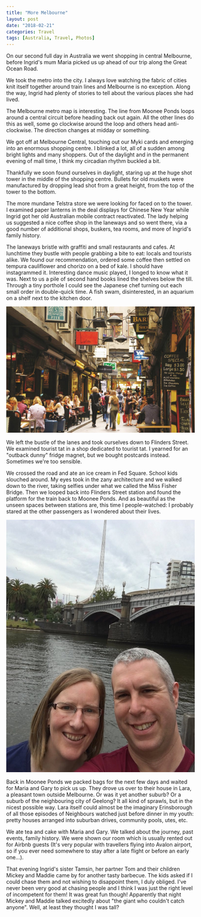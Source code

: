 ```yaml
---
title: "More Melbourne"
layout: post
date: "2018-02-21"
categories: Travel
tags: [Australia, Travel, Photos]
---
```


On our second full day in Australia we went shopping in central Melbourne, before Ingrid's mum Maria picked us up ahead of our trip along the Great Ocean Road.

We took the metro into the city. I always love watching the fabric of cities knit itself together around train lines and Melbourne is no exception. Along the way, Ingrid had plenty of stories to tell about the various places she had lived.

The Melbourne metro map is interesting. The line from Moonee Ponds loops around a central circuit before heading back out again. All the other lines do this as well, some go clockwise around the loop and others head anti-clockwise. The direction changes at midday or something.

We got off at Melbourne Central, touching out our Myki cards and emerging into an enormous shopping centre. I blinked a lot, all of a sudden among bright lights and many shoppers. Out of the daylight and in the permanent evening of mall time, I think my circadian rhythm buckled a bit.

Thankfully we soon found ourselves in daylight, staring up at the huge shot tower in the middle of the shopping centre. Bullets for old muskets were manufactured by dropping lead shot from a great height, from the top of the tower to the bottom.

The more mundane Telstra store we were looking for faced on to the tower. I examined paper lanterns in the deal displays for Chinese New Year while Ingrid got her old Australian mobile contract reactivated. The lady helping us suggested a nice coffee shop in the laneways and so went there, via a good number of additional shops, buskers, tea rooms, and more of Ingrid's family history.

The laneways bristle with graffiti and small restaurants and cafes. At lunchtime they bustle with people grabbing a bite to eat: locals and tourists alike. We found our recommendation, ordered some coffee then settled on tempura cauliflower and chorizo on a bed of kale. I should have instagrammed it. Interesting dance music played, I longed to know what it was. Next to us a pile of second hand books lined the shelves below the till. Through a tiny porthole I could see the Japanese chef turning out each small order in double-quick time. A fish swam, disinterested, in an aquarium on a shelf next to the kitchen door.

![Laneways](/assets/images/more_melbourne/more_melbourne_01.jpg)

We left the bustle of the lanes and took ourselves down to Flinders Street. We examined tourist tat in a shop dedicated to tourist tat. I yearned for an "outback dunny" fridge magnet, but we bought postcards instead. Sometimes we're too sensible.

We crossed the road and ate an ice cream in Fed Square. School kids slouched around. My eyes took in the zany architecture and we walked down to the river, taking selfies under what we called the Miss Fisher Bridge. Then we looped back into Flinders Street station and found the platform for the train back to Moonee Ponds. And as beautiful as the unseen spaces between stations are, this time I people-watched: I probably stared at the other passengers as I wondered about their lives.

![Posing under the Miss Fisher bridge](/assets/images/more_melbourne/more_melbourne_02.jpg)

Back in Moonee Ponds we packed bags for the next few days and waited for Maria and Gary to pick us up. They drove us over to their house in Lara, a pleasant town outside Melbourne. Or was it yet another suburb? Or a suburb of the neighbouring city of Geelong? It all kind of sprawls, but in the nicest possible way. Lara itself could almost be the imaginary Erinsborough of all those episodes of Neighbours watched just before dinner in my youth: pretty houses arranged into suburban drives, community pools, utes, etc.

We ate tea and cake with Maria and Gary. We talked about the journey, past events, family history. We were shown our room which is usually rented out for Airbnb guests (It's very popular with travellers flying into Avalon airport, so if you ever need somewhere to stay after a late flight or before an early one...).

That evening Ingrid's sister Tamsin, her partner Tom and their children Mickey and Maddie came by for another tasty barbecue. The kids asked if I could chase them and not wishing to disappoint them, I duly obliged. I've never been very good at chasing people and I think I was just the right level of incompetent for them! It was great fun though! Apparently that night Mickey and Maddie talked excitedly about "the giant who couldn't catch anyone". Well, at least they thought I was tall? 
